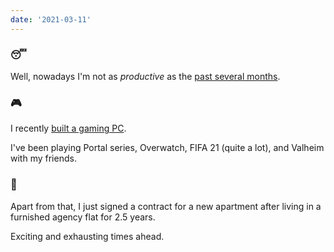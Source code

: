 ```yaml
---
date: '2021-03-11'
---
```


### 😴

Well, nowadays I'm not as _productive_ as the [past several months](/now/history).

### 🎮

I recently [built a gaming PC](https://www.notion.so/altaywtf/Gaming-PC-f35dfdcc2418416baebf505c0d6c23f2).

I've been playing Portal series, Overwatch, FIFA 21 (quite a lot), and Valheim with my friends.

### 🚚

Apart from that, I just signed a contract for a new apartment after living in a furnished agency flat for 2.5 years.

Exciting and exhausting times ahead.
